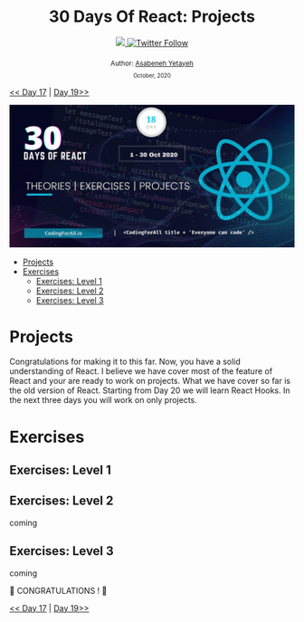 <div align="center">
  <h1> 30 Days Of React: Projects</h1>
  <a class="header-badge" target="_blank" href="https://www.linkedin.com/in/asabeneh/">
  <img src="https://img.shields.io/badge/style--5eba00.svg?label=LinkedIn&logo=linkedin&style=social">
  </a>
  <a class="header-badge" target="_blank" href="https://twitter.com/Asabeneh">
  <img alt="Twitter Follow" src="https://img.shields.io/twitter/follow/asabeneh?style=social">
  </a>

<sub>Author:
<a href="https://www.linkedin.com/in/asabeneh/" target="_blank">Asabeneh Yetayeh</a><br>
<small> October, 2020</small>
</sub>

</div>

[<< Day 17](../17_React_Router/17_react_router.md) | [Day 19>>]()

![30 Days of React banner](../images/30_days_of_react_banner_day_18.jpg)

- [Projects](#projects)
- [Exercises](#exercises)
  - [Exercises: Level 1](#exercises-level-1)
  - [Exercises: Level 2](#exercises-level-2)
  - [Exercises: Level 3](#exercises-level-3)

# Projects

Congratulations for making it to this far. Now, you have a solid understanding of React. I believe we have cover most of the feature of React and your are ready to work on projects. What we have cover so far is the old version of React. Starting from Day 20 we will learn React Hooks. In the next three days you will work on only projects.

# Exercises

## Exercises: Level 1

## Exercises: Level 2

coming

## Exercises: Level 3

coming

🎉 CONGRATULATIONS ! 🎉

[<< Day 17](../17_React_Router/17_react_router.md) | [Day 19>>]()
